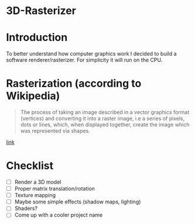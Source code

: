 # 3D-Rasterizer

# Introduction
To better understand how computer graphics work I decided to build a software renderer/rasterizer. For simplicity it will run on the CPU.

# Rasterization (according to Wikipedia)
> The process of taking an image described in a vector graphics format (vertices) and converting it into a raster image, i.e a series of pixels, dots or lines, which, when displayed together, create the image which was represented via shapes.

[link](https://en.wikipedia.org/wiki/Rasterisation)


# Checklist

- [ ] Render a 3D model
- [ ] Proper matrix translation/rotation
- [ ] Texture mapping
- [ ] Maybe some simple effects (shadow maps, lighting)
- [ ] Shaders?
- [ ] Come up with a cooler project name
